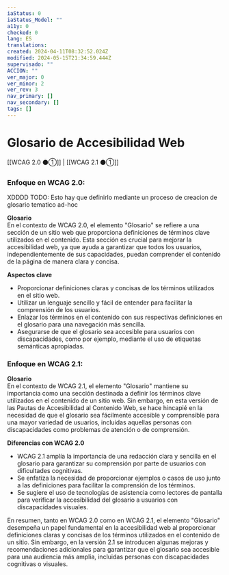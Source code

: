 ```yaml
---
iaStatus: 0
iaStatus_Model: ""
a11y: 0
checked: 0
lang: ES
translations: 
created: 2024-04-11T08:32:52.024Z
modified: 2024-05-15T21:34:59.444Z
supervisado: ""
ACCION: ""
ver_major: 0
ver_minor: 2
ver_rev: 3
nav_primary: []
nav_secondary: []
tags: []
---
```

# Glosario de Accesibilidad Web

[[WCAG 2.0 ⚫①]] | [[WCAG 2.1 ⚫①]]

### Enfoque en WCAG 2.0:

XDDDD TODO: Esto hay que definirlo mediante un proceso de creacion de glosario tematico ad-hoc

**Glosario**  
En el contexto de WCAG 2.0, el elemento "Glosario" se refiere a una sección de un sitio web que proporciona definiciones de términos clave utilizados en el contenido. Esta sección es crucial para mejorar la accesibilidad web, ya que ayuda a garantizar que todos los usuarios, independientemente de sus capacidades, puedan comprender el contenido de la página de manera clara y concisa.

**Aspectos clave**  
- Proporcionar definiciones claras y concisas de los términos utilizados en el sitio web.
- Utilizar un lenguaje sencillo y fácil de entender para facilitar la comprensión de los usuarios.
- Enlazar los términos en el contenido con sus respectivas definiciones en el glosario para una navegación más sencilla.
- Asegurarse de que el glosario sea accesible para usuarios con discapacidades, como por ejemplo, mediante el uso de etiquetas semánticas apropiadas.

### Enfoque en WCAG 2.1:



**Glosario**  
En el contexto de WCAG 2.1, el elemento "Glosario" mantiene su importancia como una sección destinada a definir los términos clave utilizados en el contenido de un sitio web. Sin embargo, en esta versión de las Pautas de Accesibilidad al Contenido Web, se hace hincapié en la necesidad de que el glosario sea fácilmente accesible y comprensible para una mayor variedad de usuarios, incluidas aquellas personas con discapacidades como problemas de atención o de comprensión.

**Diferencias con WCAG 2.0**  
- WCAG 2.1 amplía la importancia de una redacción clara y sencilla en el glosario para garantizar su comprensión por parte de usuarios con dificultades cognitivas.
- Se enfatiza la necesidad de proporcionar ejemplos o casos de uso junto a las definiciones para facilitar la comprensión de los términos.
- Se sugiere el uso de tecnologías de asistencia como lectores de pantalla para verificar la accesibilidad del glosario a usuarios con discapacidades visuales.

En resumen, tanto en WCAG 2.0 como en WCAG 2.1, el elemento "Glosario" desempeña un papel fundamental en la accesibilidad web al proporcionar definiciones claras y concisas de los términos utilizados en el contenido de un sitio. Sin embargo, en la versión 2.1 se introducen algunas mejoras y recomendaciones adicionales para garantizar que el glosario sea accesible para una audiencia más amplia, incluidas personas con discapacidades cognitivas o visuales.
